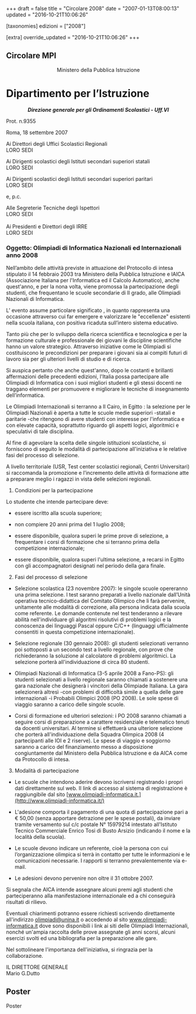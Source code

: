 +++
draft = false
title = "Circolare 2008"
date = "2007-01-13T08:00:13"
updated = "2016-10-21T10:06:26"

[taxonomies]
edizioni = ["2008"]

[extra]
override_updated = "2016-10-21T10:06:26"
+++
## Circolare MPI

<div style="text-align: center;">

Ministero della Pubblica Istruzione<br/>

</div>

# Dipartimento per l’Istruzione

<div style="text-align: center;">

**_Direzione generale per gli Ordinamenti Scolastici - Uff.VI_**

</div>

Prot. n.9355

Roma, 18 settembre 2007

Ai Direttori degli Uffici Scolastici Regionali<br/>LORO SEDI

Ai Dirigenti scolastici degli Istituti secondari superiori statali<br/>LORO SEDI

Ai Dirigenti scolastici degli Istituti secondari superiori paritari<br/>LORO SEDI

e, p.c.

Alle Segreterie Tecniche degli Ispettori<br/>LORO SEDI<br/><br/>Ai Presidenti e Direttori degli IRRE<br/>LORO SEDI

### Oggetto: Olimpiadi di Informatica Nazionali ed Internazionali anno 2008

Nell’ambito delle attività previste in attuazione del Protocollo di intesa stipulato il 14 febbraio 2003 tra Ministero della Pubblica Istruzione e lAICA (Associazione Italiana per l'Informatica ed il Calcolo Automatico), anche quest'anno, e per la nona volta, viene promossa la partecipazione degli studenti, che frequentano le scuole secondarie di II grado, alle Olimpiadi Nazionali di Informatica.

L’ evento assume particolare significato , in quanto rappresenta una occasione attraverso cui far emergere e valorizzare le "eccellenze" esistenti nella scuola italiana, con positiva ricaduta sull’intero sistema educativo.

Tanto più che per lo sviluppo della ricerca scientifica e tecnologica e per la formazione culturale e professionale dei giovani le discipline scientifiche hanno un valore strategico. Attraverso iniziative come le Olimpiadi si costituiscono le precondizioni per preparare i giovani sia ai compiti futuri di lavoro sia per gli ulteriori livelli di studio e di ricerca.

Si auspica pertanto che anche quest'anno, dopo le costanti e brillanti affermazioni delle precedenti edizioni, l'Italia possa partecipare alle Olimpiadi di Informatica con i suoi migliori studenti e gli stessi docenti ne traggano elementi per promuovere e migliorare le tecniche di insegnamento dell’informatica.

Le Olimpiadi Internazionali si terranno a Il Cairo, in Egitto : la selezione per le Olimpiadi Nazionali è aperta a tutte le scuole medie superiori -statali e paritarie -che ritengono di avere studenti con interesse per l'informatica e con elevate capacità, soprattutto riguardo gli aspetti logici, algoritmici e speculativi di tale disciplina.

Al fine di agevolare la scelta delle singole istituzioni scolastiche, si forniscono di seguito le modalità di partecipazione all'iniziativa e le relative fasi del processo di selezione.

A livello territoriale (USR, Test center scolastici regionali, Centri Universitari) si raccomanda la promozione e l’incremento delle attività di formazione atte a preparare meglio i ragazzi in vista delle selezioni regionali.

1. Condizioni per la partecipazione

Lo studente che intende partecipare deve:

- essere iscritto alla scuola superiore;

- non compiere 20 anni prima del 1 luglio 2008;

- essere disponibile, qualora superi le prime prove di selezione, a frequentare i corsi di formazione che si terranno prima della competizione internazionale;

- essere disponibile, qualora superi l'ultima selezione, a recarsi in Egitto con gli accompagnatori designati nel periodo della gara finale.

2. Fasi del processo di selezione

- Selezione scolastica (23 novembre 2007): le singole scuole opereranno una prima selezione. I test saranno preparati a livello nazionale dall’Unità operativa tecnico-didattica del Comitato Olimpico che li farà pervenire, unitamente alle modalità di correzione, alla persona indicata dalla scuola come referente. Le domande contenute nel test tenderanno a rilevare abilità nell'individuare gli algoritmi risolutivi di problemi logici e la conoscenza dei linguaggi Pascal oppure C/C++ (linguaggi ufficialmente consentiti in questa competizione internazionale).

- Selezione regionale (30 gennaio 2008): gli studenti selezionati verranno poi sottoposti a un secondo test a livello regionale, con prove che richiederanno la soluzione al calcolatore di problemi algoritmici. La selezione porterà all'individuazione di circa 80 studenti.

- Olimpiadi Nazionali di Informatica (3-5 aprile 2008 a Fano-PS): gli studenti selezionati a livello regionale saranno chiamati a sostenere una gara nazionale che designerà i vincitori della Olimpiade Italiana. La gara selezionerà altresì -con problemi di difficoltà simile a quella delle gare internazionali -i Probabili Olimpici 2008 (PO 2008). Le sole spese di viaggio saranno a carico delle singole scuole.

- Corsi di formazione ed ulteriori selezioni: i PO 2008 saranno chiamati a seguire corsi di preparazione a carattere residenziale e telematico tenuti da docenti universitari. Al termine si effettuerà una ulteriore selezione che porterà all'individuazione della Squadra Olimpica 2008 (4 partecipanti alle IOI e 2 riserve). Le spese di viaggio e soggiorno saranno a carico del finanziamento messo a disposizione congiuntamente dal Ministero della Pubblica Istruzione e da AICA come da Protocollo di intesa.

3. Modalità di partecipazione <br/>

- Le scuole che intendono aderire devono iscriversi registrando i propri dati direttamente sul web. Il link di accesso al sistema di registrazione è raggiungibile dal sito [www.olimpiadi-informatica.it.](http://www.olimpiadi-informatica.it/)
- L'adesione comporta il pagamento di una quota di partecipazione pari a € 50,00 (senza apportare detrazione per le spese postali), da inviare tramite versamento sul c/c postale N° 15979214 intestato all'Istituto Tecnico Commerciale Enrico Tosi di Busto Arsizio (indicando il nome e la località della scuola).

- Le scuole devono indicare un referente, cioè la persona con cui l’organizzazione olimpica si terrà in contatto per tutte le informazioni e le comunicazioni necessarie. I rapporti si terranno prevalentemente via e-mail.

- Le adesioni devono pervenire non oltre il 31 ottobre 2007.

Si segnala che AICA intende assegnare alcuni premi agli studenti che parteciperanno alla manifestazione internazionale ed a chi conseguirà risultati di rilievo.

Eventuali chiarimenti potranno essere richiesti scrivendo direttamente all'indirizzo olimpiadi@unina.it o accedendo al sito www.olimpiadi-informatica.it dove sono disponibili i link ai siti delle Olimpiadi Internazionali, nonché un'ampia raccolta delle prove assegnate gli anni scorsi, alcuni esercizi svolti ed una bibliografia per la preparazione alle gare.

Nel sottolineare l'importanza dell'iniziativa, si ringrazia per la collaborazione.

IL DIRETTORE GENERALE<br/>Mario G.Dutto

## Poster

Poster
